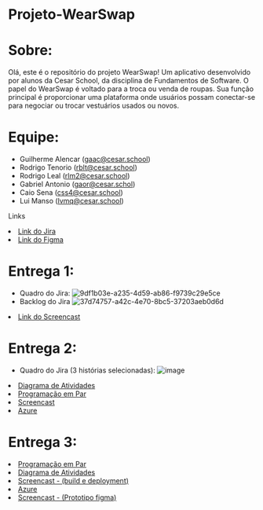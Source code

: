 # Projeto-WearSwap
# Sobre:
 Olá, este é o repositório do projeto WearSwap! Um aplicativo desenvolvido por alunos da Cesar School, da disciplina de Fundamentos de Software. O papel do WearSwap é voltado para a troca ou venda de roupas. Sua função principal é proporcionar uma plataforma onde usuários possam conectar-se para negociar ou trocar vestuários usados ou novos.
# Equipe:
* Guilherme Alencar (gaac@cesar.school)
* Rodrigo Tenorio (rblt@cesar.school)
* Rodrigo Leal (rlm2@cesar.school)
* Gabriel Antonio (gaor@cesar.schol)
* Caio Sena (css4@cesar.school)
* Lui Manso (lvmq@cesar.school)

<p>Links </p>
    <li>
    <a  href="https://wearswap.atlassian.net/jira/software/projects/KAN/boards/1"
      >Link do Jira</a
    >
        <li>
    <a  href="https://www.figma.com/file/sGaIQxFZZLGjDgX7vIfEG0/WearSwap?type=design&node-id=0-1&mode=design&t=KvK6inAtdmDSNPXU-0"
      >Link do Figma</a
    >
  </li>

# **Entrega 1:**

* Quadro do Jira:
![9df1b03e-a235-4d59-ab86-f9739c29e5ce](https://github.com/gantonioo003/Projeto-WearSwap/assets/163006803/c2600b9e-9a00-4bd8-988b-bba999933868)
* Backlog do Jira
![37d74757-a42c-4e70-8bc5-37203aeb0d6d](https://github.com/gantonioo003/Projeto-WearSwap/assets/163006803/cd333e1c-1937-43d4-baa4-d59efa566769)

 <li>
    <a  href="https://youtu.be/JXN06530_D4?feature=shared"
      >Link do Screencast</a
    >

# **Entrega 2:**
* Quadro do Jira (3 histórias selecionadas):
![image](https://github.com/gantonioo003/Projeto-WearSwap/assets/127979584/ac67807b-8036-4f15-b642-280033e686a9)



<li>
    <a  href="https://lucid.app/lucidchart/3c5c69a7-1308-44c6-8146-03539aea1a33/edit?viewport_loc=22%2C155%2C1575%2C884%2C0_0&invitationId=inv_3be3bc24-f39a-4178-9a7e-95ae67003d25"
      >Diagrama de Atividades</a
    >
<li>
    <a  href="https://docs.google.com/document/d/1GmJtcXv2q5WcUING2zp2Km0j-QE0DyZBxpFneqbbH8E/edit?usp=sharing"
      >Programação em Par</a
    >
<li>
    <a  href="https://youtu.be/VbFW_NRJ8p8?si=6nHEIilFxEZzQa1S"
      >Screencast</a
    >
<li>
    <a  href="https://wearswap.azurewebsites.net/"   
     >Azure</a>

# **Entrega 3:**
<li>
    <a  href="https://docs.google.com/document/d/1dCjxH8XB-fSjEt7VYkY9LbazcxeweqXQML0tD2o9LEE/edit?hl=pt-br"
      >Programação em Par</a
    >
<li>
    <a href="https://drive.google.com/file/d/1RcB4zNQT88b4wf7xadvuRT5S0ThJXAiC/view?usp=sharing"
      >Diagrama de Atividades</a
    >
<li>
    <a  href="https://youtu.be/sqd23AeqQYA?si=yGYbneIIr8igLU2p"
      >Screencast - (build e deployment)</a
    >
<li>
    <a  href="https://wearswap.azurewebsites.net/"   
     >Azure</a>
   
<li>
    <a  href="https://youtu.be/4uzqqROn2Y4"
      >Screencast - (Prototipo figma)</a
